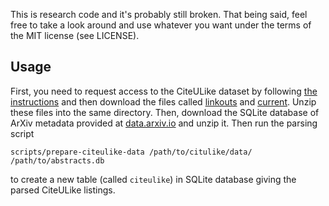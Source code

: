 This is research code and it's probably still broken. That being said, feel
free to take a look around and use whatever you want under the terms of the
MIT license (see LICENSE).

Usage
-----

First, you need to request access to the CiteULike dataset by following [the
instructions](http://www.citeulike.org/faq/data.adp) and then download the
files called [linkouts](http://static.citeulike.org/data/linkouts.bz2) and
[current](http://static.citeulike.org/data/current.bz2). Unzip these files
into the same directory. Then, download the SQLite database of ArXiv metadata
provided at [data.arxiv.io](http://data.arxiv.io/abstracts.db.gz) and unzip
it. Then run the parsing script

```
scripts/prepare-citeulike-data /path/to/citulike/data/ /path/to/abstracts.db
```

to create a new table (called `citeulike`) in SQLite database giving the
parsed CiteULike listings.
